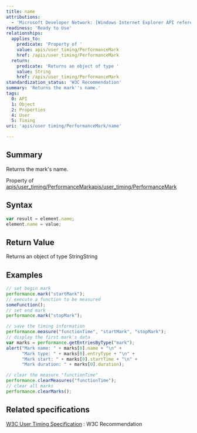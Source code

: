 ```yaml
---
title: name
attributions:
  - 'Microsoft Developer Network: [Windows Internet Explorer API reference Article](http://msdn.microsoft.com/en-us/library/ie/hh828809%28v=vs.85%29.aspx)'
readiness: 'Ready to Use'
relationships:
  applies_to:
    predicate: 'Property of '
    value: apis/user_timing/PerformanceMark
    href: /apis/user_timing/PerformanceMark
  return:
    predicate: 'Returns an object of type '
    value: String
    href: /apis/user_timing/PerformanceMark
standardization_status: 'W3C Recommendation'
summary: 'Returns the mark''s name.'
tags:
  0: API
  1: Object
  2: Properties
  4: User
  5: Timing
uri: 'apis/user timing/PerformanceMark/name'

---
```

## <span>Summary</span>

Returns the mark's name.

Property of [apis/user\_timing/PerformanceMark](/apis/user_timing/PerformanceMark)[apis/user\_timing/PerformanceMark](/apis/user_timing/PerformanceMark)

## <span>Syntax</span>

``` js
var result = element.name;
element.name = value;
```

## <span>Return Value</span>

Returns an object of type StringString

## <span>Examples</span>

``` js
// set begin mark
performance.mark("startMark");
// execute a function to be measured
someFunction();
// set end mark
performance.mark("stopMark");

// save the timing information
performance.measure("functionTime", "startMark", "stopMark");
// display the first mark's data
var marks = performance.getEntriesByType("mark");
alert("Mark name: " + marks[0].name + "\n" +
      "Mark type: " + marks[0].entryType + "\n" +
      "Mark start: " + marks[0].startTime + "\n" +
      "Mark duration: " + marks[0].duration);

// clear the measure "functionTime"
performance.clearMeasures("functionTime");
// clear all marks
performance.clearMarks();
```

## <span>Related specifications</span>

[W3C User Timing Specification](http://www.w3.org/TR/user-timing/)
:   W3C Recommendation

